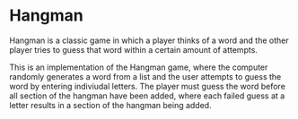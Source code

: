 # **Hangman**
Hangman is a classic game in which a player thinks of a word and the other player tries to guess that word within a certain amount of attempts.

This is an implementation of the Hangman game, where the computer randomly generates a word from a list and the user attempts to guess the word by entering indiviudal letters. The player must guess the word before all section of the hangman have been added, where each failed guess at a letter results in a section of the hangman being added.
